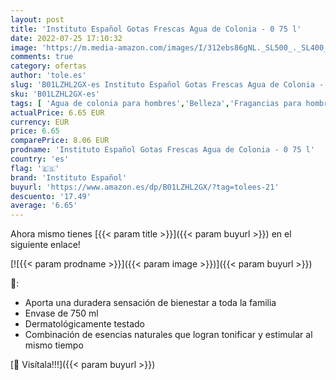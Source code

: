 ```yaml
---
layout: post
title: 'Instituto Español Gotas Frescas Agua de Colonia - 0 75 l'
date: 2022-07-25 17:10:32
image: 'https://m.media-amazon.com/images/I/312ebs86gNL._SL500_._SL400_.jpg'
comments: true
category: ofertas
author: 'tole.es'
slug: 'B01LZHL2GX-es Instituto Español Gotas Frescas Agua de Colonia - 0 75 l'
sku: 'B01LZHL2GX-es'
tags: [ 'Agua de colonia para hombres','Belleza','Fragancias para hombres','Perfumes y fragancias','agua','colonia','de','instituto español','🇪🇸', ]
actualPrice: 6.65 EUR
currency: EUR
price: 6.65
comparePrice: 8.06 EUR
prodname: 'Instituto Español Gotas Frescas Agua de Colonia - 0 75 l'
country: 'es'
flag: '🇪🇸'
brand: 'Instituto Español'
buyurl: 'https://www.amazon.es/dp/B01LZHL2GX/?tag=tolees-21'
descuento: '17.49'
average: '6.65'
---
```


Ahora mismo tienes [{{< param title >}}]({{< param buyurl >}}) en el siguiente enlace!

[![{{< param prodname >}}]({{< param image >}})]({{< param buyurl >}})

🔎:

- Aporta una duradera sensación de bienestar a toda la familia
- Envase de 750 ml
- Dermatológicamente testado
- Combinación de esencias naturales que logran tonificar y estimular al mismo tiempo

[🛒 Visítala!!!]({{< param buyurl >}})
